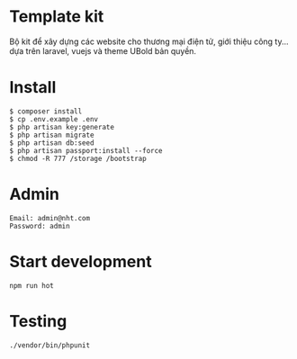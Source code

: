 # Template kit

Bộ kit để xây dựng các website cho thương mại điện tử, giới thiệu công ty... dựa trên laravel, vuejs và theme UBold bản quyền.

# Install

```
$ composer install
$ cp .env.example .env
$ php artisan key:generate
$ php artisan migrate
$ php artisan db:seed
$ php artisan passport:install --force
$ chmod -R 777 /storage /bootstrap
```

# Admin

```
Email: admin@nht.com
Password: admin
```

# Start development

`npm run hot`

# Testing

`./vendor/bin/phpunit`
